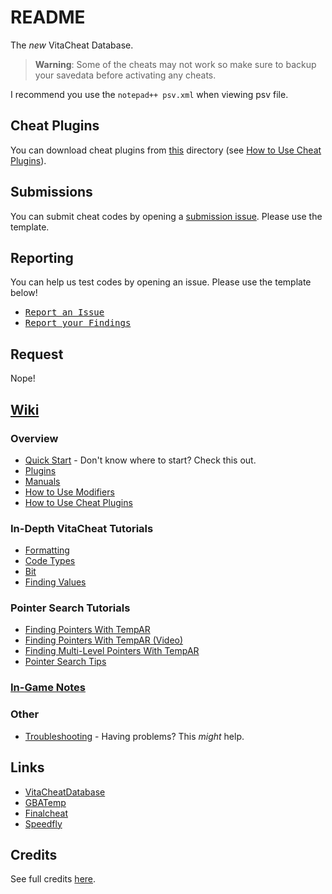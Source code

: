 # README #

The _new_ VitaCheat Database.

> **Warning**: Some of the cheats may not work so make sure to backup your savedata before activating any cheats.	

I recommend you use the `notepad++ psv.xml` when viewing psv file.

## Cheat Plugins ##

You can download cheat plugins from [this](https://github.com/r0ah/vitacheat/tree/master/plg) directory (see [How to Use Cheat Plugins](https://github.com/r0ah/vitacheat/wiki/How-to-Use-Cheat-Plugins)).

## Submissions ##

You can submit cheat codes by opening a [submission issue](https://github.com/r0ah/vitacheat/issues/new?template=cheat-code-submission.md). Please use the template.

## Reporting ##

You can help us test codes by opening an issue. Please use the template below!

* <kbd>[Report an Issue](https://github.com/r0ah/vitacheat/issues/new?template=report-an-issue.md)</kbd>
* <kbd>[Report your Findings](https://github.com/r0ah/vitacheat/issues/new?template=report-your-findings.md)</kbd>

## Request ##

Nope!

## [Wiki](https://github.com/r0ah/vitacheat/wiki) ##

### Overview ###

* [Quick Start](https://github.com/r0ah/vitacheat/wiki/Quick-Start) - Don't know where to start? Check this out.
* [Plugins](https://github.com/r0ah/vitacheat/wiki/Plugins)
* [Manuals](https://github.com/r0ah/vitacheat/wiki/Manuals)
* [How to Use Modifiers](https://github.com/r0ah/vitacheat/wiki/How-to-Use-Modifiers)
* [How to Use Cheat Plugins](https://github.com/r0ah/vitacheat/wiki/How-to-Use-Cheat-Plugins)

### In-Depth VitaCheat Tutorials ###

* [Formatting](https://github.com/r0ah/vitacheat/wiki/Formatting)
* [Code Types](https://github.com/r0ah/vitacheat/wiki/Code-Types)
* [Bit](https://github.com/r0ah/vitacheat/wiki/Bit)
* [Finding Values](https://github.com/r0ah/vitacheat/wiki/Finding-Values)

### Pointer Search Tutorials ###

* [Finding Pointers With TempAR](https://github.com/r0ah/vitacheat/wiki/Finding-Pointers-With-TempAR)
* [Finding Pointers With TempAR (Video)](https://github.com/r0ah/vitacheat/wiki/Finding-Pointers-With-TempAR-(Video))
* [Finding Multi-Level Pointers With TempAR](https://github.com/r0ah/vitacheat/wiki/Finding-Multi-Level-Pointers-With-TempAR)
* [Pointer Search Tips](https://github.com/r0ah/vitacheat/wiki/Pointer-Search-Tips)

### [In-Game Notes](https://github.com/r0ah/vitacheat/wiki/In-Game-Notes) ###

### Other ###

* [Troubleshooting](https://github.com/r0ah/vitacheat/wiki/Troubleshooting) - Having problems? This _might_ help.

## Links ##

* [VitaCheatDatabase](https://github.com/ShumnoT/VitaCheatDatabase)
* [GBATemp](https://gbatemp.net/threads/vitacheat-finalcheat-database.485343)
* [Finalcheat](http://finalcheat.github.io)
* [Speedfly](http://www.speedfly.cn/category/game/sony/psv_cheat)

## Credits ##

See full credits [here](https://github.com/r0ah/vitacheat/blob/master/CREDITS.md).
